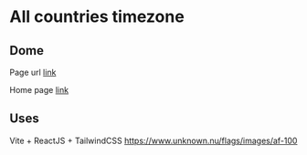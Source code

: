 # All countries timezone

## Dome

Page url [link](https://appsaeed.github.io/timezone)

Home page [link](https://appsaeed.github.io)


## Uses
Vite + ReactJS + TailwindCSS
https://www.unknown.nu/flags/images/af-100